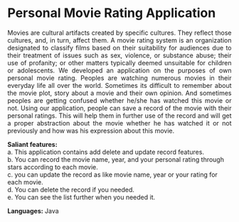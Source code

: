 # Personal Movie Rating Application
<p align="justify">Movies are cultural artifacts created by specific cultures. They reflect those cultures, and, in turn, affect them. A movie rating system is an organization designated to classify films based on their suitability for audiences due to their treatment of issues such as sex, violence, or substance abuse; their use of profanity; or other matters typically deemed unsuitable for children or adolescents. We developed an application on the purposes of own personal movie rating. Peoples are watching numerous movies in their everyday life all over the world. Sometimes its difficult to remember about the movie plot, story about a movie and their own opinion. And sometimes peoples are getting confused whether he/she has watched this movie or not. Using our application, people can save a record of the movie with their personal ratings. This will help them in further use of the record and will get a proper abstraction about the movie whether he has watched it or not previously and how was his expression about this movie.

**Saliant features:**<br>
a. This application contains add delete and update record features.<br>
b. You can record the movie name, year, and your personal rating through stars according to each movie.<br>
c. you can update the record as like movie name, year or your rating for each movie.<br>
d. You can delete the record if you needed.<br>
e. You can see the list further when you needed it.

**Languages:** Java
